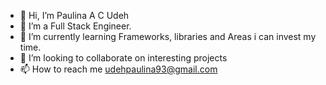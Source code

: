 - 👋 Hi, I’m Paulina A C Udeh
- 👀 I’m a Full Stack Engineer.
- 🌱 I’m currently learning Frameworks, libraries and Areas i can invest my time.
- 💞️ I’m looking to collaborate on interesting projects
- 📫 How to reach me udehpaulina93@gmail.com

<!---
paulina351/Happy Paul is a ✨ special ✨ repository because its `README.md` (this file) appears on your GitHub profile.
You can click the Preview link to take a look at your changes.
--->
